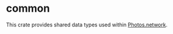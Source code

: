 # common

This crate provides shared data types used within [Photos.network](https://photos.network).
